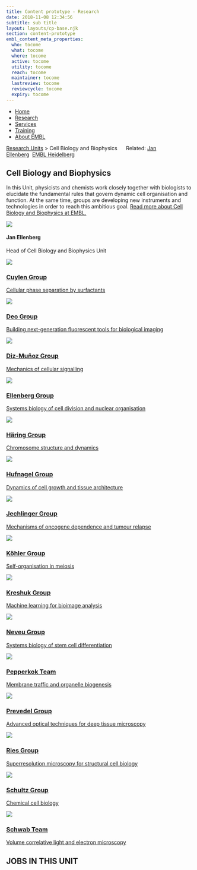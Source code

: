```yaml
---
title: Content prototype - Research
date: 2018-11-08 12:34:56
subtitle: sub title
layout: layouts/cp-base.njk
section: content-prototype
embl_content_meta_properties:
  who: tocome
  what: tocome
  where: tocome
  active: tocome
  utility: tocome
  reach: tocome
  maintainer: tocome
  lastreview: tocome
  reviewcycle: tocome
  expiry: tocome
---
```


<section class="cp-container vf-grid vf-grid__col-1">
  <nav class="vf-navigation vf-navigation--global">
    <ul class="vf-navigation__list | vf-list--inline">
      <li class="vf-navigation__item"><a href="../index.html" class="vf-navigation__link">Home</a></li>
      <li class="vf-navigation__item"><a href="../research/index.html" class="vf-navigation__link">Research</a></li>
      <li class="vf-navigation__item"><a href="../services/index.html" class="vf-navigation__link">Services</a></li>
      <li class="vf-navigation__item"><a href="../training/index.html" class="vf-navigation__link">Training</a></li>
      <li class="vf-navigation__item"><a href="../about/index.html" class="vf-navigation__link">About EMBL</a></li>
    </ul>
  </nav>
</section>

<section class="vf-grid vf-grid__col-1">
  <p class="cp-breadcrumb"><a href="../">Research Units</a> > Cell Biology and Biophysics&nbsp;&nbsp;&nbsp;&nbsp;&nbsp;&nbsp;Related: <a href="#">Jan Ellenberg</a>&nbsp;&nbsp;<a href="#">EMBL Heidelberg</a></p>
</section>

<section class="cp-container vf-grid vf-grid__col-1">
  <h1>Cell Biology and Biophysics</h1>
</section>



<section class="cp-container vf-grid vf-grid__col-1">
<div>
  <div class=" vf-grid vf-grid__col-2">
    <div>
      <p>In this Unit, physicists and chemists work closely together with biologists to elucidate the fundamental rules that govern dynamic cell organisation and function. At the same time, groups are developing new instruments and technologies in order to reach this ambitious goal. <a href="#more">Read more about Cell Biology and Biophysics at EMBL.</a></p>
    </div>
    <div>
      <img src="/images/cp-avatar.png" class="cp-image-fixed"/>
      <h4>Jan Ellenberg</h4>
      <p>Head of Cell Biology and Biophysics Unit</p>
    </div>
  </div>
</div>
</section>

<section class="cp-container vf-grid vf-grid__col-3">
    <a href="https://dev.beta.embl.org/groups/cuylen/">
      <div class="cp-card">
        <img src="/images/grey-box.png"  class="cp-image-responsive"/>
        <h3>Cuylen Group</h3>
        <p>Cellular phase separation by surfactants</p>
      </div>
    </a>
    <a href="#">
      <div class="cp-card">
        <img src="/images/grey-box.png"  class="cp-image-responsive"/>
        <h3>Deo Group</h3>
        <p>Building next-generation fluorescent tools for biological imaging</p>
      </div>
    </a>
    <a href="#">
      <div class="cp-card">
        <img src="/images/grey-box.png"  class="cp-image-responsive"/>
        <h3>Diz-Muñoz Group</h3>
        <p>Mechanics of cellular signalling</p>
      </div>
    </a>
    <a href="#">
      <div class="cp-card">
        <img src="/images/grey-box.png"  class="cp-image-responsive"/>
        <h3>Ellenberg Group</h3>
        <p>Systems biology of cell division and nuclear organisation</p>
      </div>
    </a>
    <a href="#">
      <div class="cp-card">
        <img src="/images/grey-box.png"  class="cp-image-responsive"/>
        <h3>Häring Group</h3>
        <p>Chromosome structure and dynamics</p>
      </div>
    </a>
    <a href="#">
      <div class="cp-card">
        <img src="/images/grey-box.png"  class="cp-image-responsive"/>
        <h3>Hufnagel Group</h3>
        <p>Dynamics of cell growth and tissue architecture</p>
      </div>
    </a>
    <a href="#">
      <div class="cp-card">
        <img src="/images/grey-box.png"  class="cp-image-responsive"/>
        <h3>Jechlinger Group</h3>
        <p>Mechanisms of oncogene dependence and tumour relapse</p>
      </div>
    </a>
    <a href="#">
      <div class="cp-card">
        <img src="/images/grey-box.png"  class="cp-image-responsive"/>
        <h3>Köhler Group</h3>
        <p>Self-organisation in meiosis</p>
      </div>
    </a>
    <a href="#">
      <div class="cp-card">
        <img src="/images/grey-box.png"  class="cp-image-responsive"/>
        <h3>Kreshuk Group</h3>
        <p>Machine learning for bioimage analysis</p>
      </div>
    </a>
    <a href="#">
      <div class="cp-card">
        <img src="/images/grey-box.png"  class="cp-image-responsive"/>
        <h3>Neveu Group</h3>
        <p>Systems biology of stem cell differentiation</p>
      </div>
    </a>
    <a href="#">
      <div class="cp-card">
        <img src="/images/grey-box.png"  class="cp-image-responsive"/>
        <h3>Pepperkok Team</h3>
        <p>Membrane traffic and organelle biogenesis</p>
      </div>
    </a>
    <a href="#">
      <div class="cp-card">
        <img src="/images/grey-box.png"  class="cp-image-responsive"/>
        <h3>Prevedel Group</h3>
        <p>Advanced optical techniques for deep tissue microscopy</p>
      </div>
    </a>
    <a href="#">
      <div class="cp-card">
        <img src="/images/grey-box.png"  class="cp-image-responsive"/>
        <h3>Ries Group</h3>
        <p>Superresolution microscopy for structural cell biology</p>
      </div>
    </a>
    <a href="#">
      <div class="cp-card">
        <img src="/images/grey-box.png"  class="cp-image-responsive"/>
        <h3>Schultz Group</h3>
        <p>Chemical cell biology</p>
      </div>
    </a>
    <a href="#">
      <div class="cp-card">
        <img src="/images/grey-box.png"  class="cp-image-responsive"/>
        <h3>Schwab Team</h3>
        <p>Volume correlative light and electron microscopy</p>
      </div>
    </a>
</section>

<section class="cp-container vf-grid vf-grid__col-1">
  <h1>JOBS IN THIS UNIT</h1>
</section>